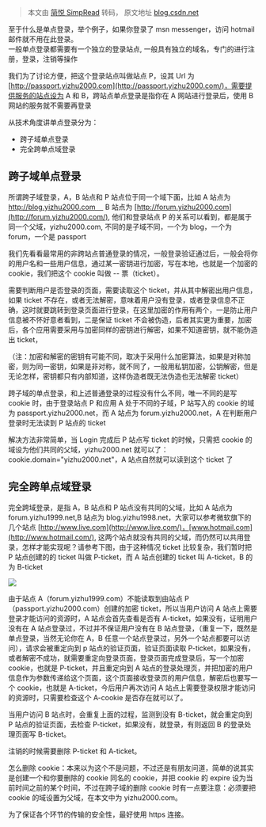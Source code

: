 > 本文由 [简悦 SimpRead](http://ksria.com/simpread/) 转码， 原文地址 [blog.csdn.net](https://blog.csdn.net/meinanqihao/article/details/89310321)

至于什么是单点登录，举个例子，如果你登录了 msn messenger，访问 hotmail 邮件就不用在此登录。  
一般单点登录都需要有一个独立的登录站点, 一般具有独立的域名，专门的进行注册，登录，注销等操作

我们为了讨论方便，把这个登录站点叫做站点 P，设其 Url 为 [http://passport.yizhu2000.com](http://passport.yizhu2000.com/)，需要提供服务的站点设为 A 和 B，跨站点单点登录是指你在 A 网站进行登录后，使用 B 网站的服务就不需要再登录

  
从技术角度讲单点登录分为：

*   跨子域单点登录
*   完全跨单点域登录

跨子域单点登录
-------

所谓跨子域登录，A，B 站点和 P 站点位于同一个域下面，比如 A 站点为 http://blog.yizhu2000.com     B 站点为 [http://forum.yizhu2000.com](http://forum.yizhu2000.com/), 他们和登录站点 P 的关系可以看到，都是属于同一个父域，yizhu2000.com, 不同的是子域不同，一个为 blog，一个为 forum，一个是 passport

我们先看看最常用的非跨站点普通登录的情况，一般登录验证通过后，一般会将你的用户名和一些用户信息，通过某一密钥进行加密，写在本地，也就是一个加密的 cookie，我们把这个 cookie 叫做 -- 票（ticket）。

需要判断用户是否登录的页面，需要读取这个 ticket，并从其中解密出用户信息，如果 ticket 不存在，或者无法解密，意味着用户没有登录，或者登录信息不正确，这时就要跳转到登录页面进行登录，在这里加密的作用有两个，一是防止用户信息被不怀好意者看到，二是保证 ticket 不会被伪造，后者其实更为重要，加密后，各个应用需要采用与加密同样的密钥进行解密，如果不知道密钥，就不能伪造出 ticket，

（注：加密和解密的密钥有可能不同，取决于采用什么加密算法，如果是对称加密，则为同一密钥，如果是非对称，就不同了，一般用私钥加密，公钥解密，但是无论怎样，密钥都只有内部知道，这样伪造者既无法伪造也无法解密 ticket）

跨子域的单点登录，和上述普通登录的过程没有什么不同，唯一不同的是写 cookie 时，由于登录站点 P 和应用 A 处于不同的子域，P 站写入的 cookie 的域为 passport.yizhu2000.net，而 A 站点为 forum.yizhu2000.net，A 在判断用户登录时无法读到 P 站点的 ticket

解决方法非常简单，当 Login 完成后 P 站点写 ticket 的时候，只需把 cookie 的域设为他们共同的父域，yizhu2000.net 就可以了：cookie.domain="yizhu2000.net"，A 站点自然就可以读到这个 ticket 了

完全跨单点域登录
--------

完全跨域登录，是指 A，B 站点和 P 站点没有共同的父域，比如 A 站点为 forum.yizhu1999.net,B 站点为 blog.yizhu1998.net，大家可以参考微软旗下的几个站点 [http://www.live.com](http://www.live.com/)，[www.hotmail.com](http://www.hotmail.com/), 这两个站点就没有共同的父域，而仍然可以共用登录，怎样才能实现呢？请参考下图，由于这种情况 ticket 比较复杂，我们暂时把 P 站点创建的的 ticket 叫做 P-ticket，而 A 站点创建的 ticket 叫 A-ticket，B 的为 B-ticket

![](https://img-blog.csdn.net/20170712193001821?watermark/2/text/aHR0cDovL2Jsb2cuY3Nkbi5uZXQvd3RvcHBz/font/5a6L5L2T/fontsize/400/fill/I0JBQkFCMA==/dissolve/70/gravity/SouthEast)

由于站点 A（forum.yizhu1999.com）不能读取到由站点 P（passport.yizhu2000.com）创建的加密 ticket，所以当用户访问 A 站点上需要登录才能访问的资源时，A 站点会首先查看是否有 A-ticket，如果没有，证明用户没有在 A 站点登录过，不过并不保证用户没有在 B 站点登录，（重复一下，既然是单点登录，当然无论你在 A，B 任意一个站点登录过，另外一个站点都要可以访问），请求会被重定向到 p 站点的验证页面，验证页面读取 P-ticket，如果没有，或者解密不成功，就需要重定向登录页面，登录页面完成登录后，写一个加密 cookie，也就是 P-ticket，并且重定向到 A 站点的登录处理页，并把加密的用户信息作为参数传递给这个页面，这个页面接收登录页的用户信息，解密后也要写一个 cookie，也就是 A-ticket，今后用户再次访问 A 站点上需要登录权限才能访问的资源时，只需要检查这个 A-cookie 是否存在就可以了。

当用户访问 B 站点时，会重复上面的过程，监测到没有 B-ticket，就会重定向到 P 站点的验证页面，去检查 P-ticket，如果没有，就登录，有则返回 B 的登录处理页面写 B-ticket。

注销的时候需要删除 P-ticket 和 A-ticket。

怎么删除 cookie：本来以为这个不是问题，不过还是有朋友问道，简单的说其实是创建一个和你要删除的 cookie 同名的 cookie，并把 cookie 的 expire 设为当前时间之前的某个时间，不过在跨子域的删除 cookie 时有一点要注意：必须要把 cookie 的域设置为父域，在本文中为 yizhu2000.com。

为了保证各个环节的传输的安全性，最好使用 https 连接。